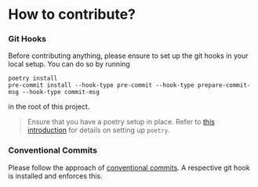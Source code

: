 # How to contribute?


### Git Hooks
Before contributing anything, please ensure to set up the git hooks in your local setup.
You can do so by running 
```shell
poetry install 
pre-commit install --hook-type pre-commit --hook-type prepare-commit-msg --hook-type commit-msg
```
in the root of this project. 
> Ensure that you have a poetry setup in place.
> Refer to [this introduction](https://python-poetry.org/docs/#installation) for details on setting up `poetry`.


### Conventional Commits
Please follow the approach of [conventional commits](https://www.conventionalcommits.org/en/v1.0.0/#specification).
A respective git hook is installed and enforces this. 

